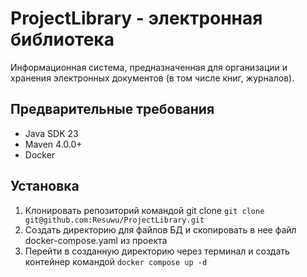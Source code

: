 # ProjectLibrary - электронная библиотека
Информационная система, предназначенная для организации и хранения электронных документов (в том числе книг, журналов).

## Предварительные требования
- Java SDK 23
- Maven 4.0.0+
- Docker

## Установка
1. Клонировать репозиторий командой git clone
   `git clone git@github.com:Resuwu/ProjectLibrary.git`
2. Создать директорию для файлов БД и скопировать в нее файл docker-compose.yaml из проекта
3. Перейти в созданную директорию через терминал и создать контейнер командой `docker compose up -d`